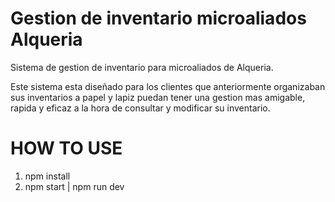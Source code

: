 # Gestion de inventario microaliados Alqueria
Sistema de gestion de inventario para microaliados de Alqueria.

Este sistema esta diseñado para los clientes que anteriormente organizaban sus inventarios a papel y lapiz puedan tener una gestion mas amigable, rapida y eficaz a la hora de consultar y modificar su inventario.

# HOW TO USE

1. npm install
2. npm start | npm run dev
